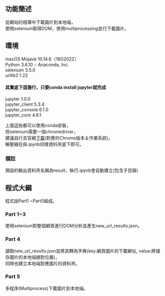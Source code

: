 ## 功能簡述
從網站的相簿中下載圖片到本地端，  
使用selenium取得DOM，使用multiprocessing並行下載圖片。  

## 環境
macOS Mojave 10.14.6（18G2022）  
Python 3.6.10 :: Anaconda, Inc.  
selenium                  3.5.0  
urllib3                   1.22  

#### 其實底下這幾行，只要conda install jupyter就完成
jupyter                   1.0.0  
jupyter_client            5.3.4  
jupyter_console           6.1.0  
jupyter_core              4.6.1  

上面這些都可以使用conda安裝，  
但selenium需要一個chromedriver，  
建議自行去官網[下載](https://chromedriver.chromium.org/downloads/)(對應的Chrome版本＆作業系統)，  
解壓縮在與.ipynb同樣資料夾底下即可。  

### 備註
預設的輸出資料夾名稱為result，執行.ipynb會自動建立(包含子目錄)

## 程式大綱
程式由Part1 ~Part5組成。
### Part 1~3 
使用selenium對整個網頁進行DOM分析並產生new_url_results.json。
### Part 4
 讀取new_url_results.json並將其轉為字典(key:網頁圖片的下載網址, value:將儲存圖片的本地端絕對位置)，  
 同時也建立本地端對應圖片的資料夾。  
### Part 5
多程序(Multiprocess)下載圖片到本地端。

